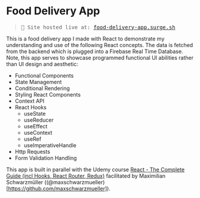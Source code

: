 # Food Delivery App

> <pre>🔴 Site hosted live at: <a href="https://food-delivery-app.surge.sh/" target="_blank">food-delivery-app.surge.sh</a></pre>

This is a food delivery app I made with React to demonstrate my understanding and use of the following React concepts. The data is fetched from the backend which is plugged into a Firebase Real Time Database. Note, this app serves to showcase programmed functional UI abilities rather than UI design and aesthetic:

- Functional Components
- State Management
- Conditional Rendering
- Styling React Components
- Context API
- React Hooks
  - useState
  - useReducer
  - useEffect
  - useContext
  - useRef
  - useImperativeHandle
- Http Requests
- Form Validation Handling

This app is built in parallel with the Udemy course <a href="https://www.udemy.com/course/react-the-complete-guide-incl-redux/" target="_blank">React - The Complete Guide (incl Hooks, React Router, Redux)</a>
facilitated by Maximilian Schwarzmüller ((@maxschwarzmueller)[https://github.com/maxschwarzmueller]).
